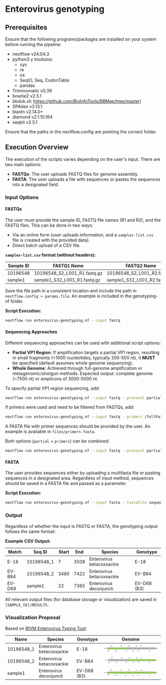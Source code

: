 # Enterovirus genotyping

## Prerequisites

Ensure that the following programs/packages are installed on your system before running the pipeline:

- nextflow v24.04.3
- python3 y modulos:
    - sys
    - re
    - os
    - SeqIO, Seq, CodonTable 
    - pandas
- Trimmomatic v0.39
- bowtie2 v2.5.1
- bbduk.sh (https://github.com/BioInfoTools/BBMap/tree/master)
- SPAdes v3.13.1
- blastn v2.14.0+
- diamond v2.1.10.164
- seqkit v2.5.1

Ensure that the paths in the nextflow.config are pointing the correct folder.

## Execution Overview

The execution of the scripts varies depending on the user's input. There are two main options:

- **FASTQs**: The user uploads FASTQ files for genome assembly.
- **FASTA**: The user uploads a file with sequences or pastes the sequences into a designated field.

### Input Options

#### FASTQs

The user must provide the sample ID, FASTQ file names (R1 and R2), and the FASTQ files. This can be done in two ways:
- Via an online form (user uploads information, and a `samples-list.csv` file is created with the provided data).
- Direct batch upload of a CSV file.

**`samples-list.csv` format (without headers):**

| Sample ID  | FASTQ1 Name | FASTQ2 Name |
|------------|------------|------------|
| 10196548   | 10196548_S2_L001_R1.fastq.gz | 10196548_S2_L001_R2.fastq.gz |
| sample1    | sample1_S32_L001_R1.fastq.gz | sample1_S32_L001_R2.fastq.gz |

Save the file path in a consistent location and include the path in `nextflow.config > params.file`.
An example is included in the genotyping-nf folder.

**Script Execution:**
```sh
nextflow run enterovirus-genotyping.nf --input fastq
```

#### Sequencing Approaches

Different sequencing approaches can be used with additional script options:

- **Partial VP1 Region**: If amplification targets a partial VP1 region, resulting in small fragments (<1000 nucleotides, typically 200-500 nt), it **MUST** be specified (default assumes whole genome sequencing).
- **Whole Genome**: Achieved through full-genome amplification or metagenomic/shotgun methods. Expected output: complete genome (~7500 nt) or amplicons of 3000-5000 nt.

To specify partial VP1 region sequencing, add:
```sh
nextflow run enterovirus-genotyping.nf --input fastq --protocol partial
```

If primers were used and need to be filtered from FASTQs, add:
```sh
nextflow run enterovirus-genotyping.nf --input fastq --primers /fullPath/file.fasta
```

A FASTA file with primer sequences should be provided by the user. An example is available in `files/primers.fasta`.

Both options (`partial` + `primers`) can be combined:
```sh
nextflow run enterovirus-genotyping.nf --input fastq --protocol partial --primers /fullPath/file.fasta
```

#### FASTA

The user provides sequences either by uploading a multifasta file or pasting sequences in a designated area. Regardless of input method, sequences should be saved in a FASTA file and passed as a parameter.

**Script Execution:**
```sh
nextflow run enterovirus-genotyping.nf --input fasta --fastaFile sequences.fasta
```

### Output

Regardless of whether the input is FASTQ or FASTA, the genotyping output follows the same format:

**Example CSV Output:**

| Match | Seq ID | Start | End | Species | Genotype |
|--------|--------|------|------|---------|----------|
| E-18   | 10196548_1 | 7 | 3508 | Enterovirus betacoxsackie | E-18 |
| EV-B84 | 10196548_2 | 3480 | 7422 | Enterovirus betacoxsackie | EV-B84 |
| EV-D68 | sample1 | 22 | 7365 | Enterovirus deconjuncti | EV-D68 (B3) |

All relevant output files (for database storage or visualization) are saved in `[SAMPLE_ID]/RESULTS`.

### Visualization Proposal

Based on [RIVM Enterovirus Typing Tool](https://www.rivm.nl/mpf/typingtool/enterovirus):

| Name | Species | Genotype | Genome |
|------|--------|---------|--------|
| 10196548_1 | Enterovirus betacoxsackie | E-18 | ![E-18 Example](images/E-18_example.png) |
| 10196548_2 | Enterovirus betacoxsackie | EV-B84 | ![EV-B84 Example](images/EV-B84_example.png) |
| sample1 | Enterovirus deconjuncti | EV-D68 (B3) | ![EV-D68 Example](images/EV-D68_example.png) |
